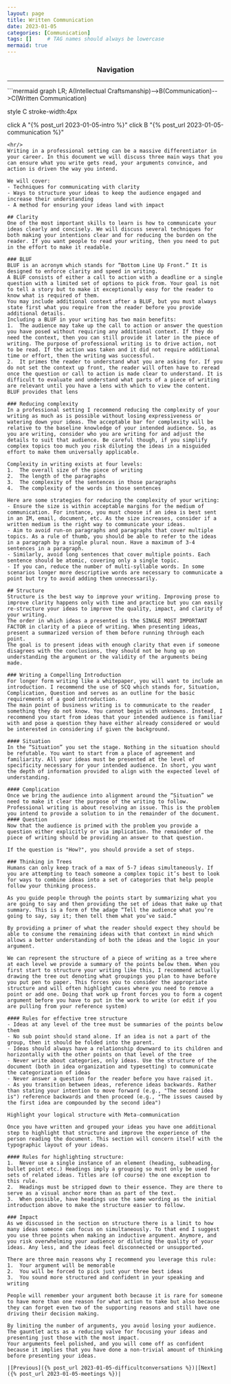 ```yaml
---
layout: page
title: Written Communication
date: 2023-01-05
categories: [Communication]
tags: []     # TAG names should always be lowercase
mermaid: true
---
```

<center><h3>Navigation</h3></center>
<hr/>
```mermaid
graph LR;
  A(Intellectual Craftsmanship)-->B(Communication)-->C(Written Communication)

  style C stroke-width:4px

  click A "{% post_url 2023-01-05-intro %}"
  click B "{% post_url 2023-01-05-communication %}"
```
<hr/>
Writing in a professional setting can be a massive differentiator in your career. In this document we will discuss three main ways that you can ensure what you write gets read, your arguments convince, and action is driven the way you intend.

We will cover:
- Techniques for communicating with clarity
- Ways to structure your ideas to keep the audience engaged and increase their understanding
- A method for ensuring your ideas land with impact

## Clarity
One of the most important skills to learn is how to communicate your ideas clearly and concisely. We will discuss several techniques for both making your intentions clear and for reducing the burden on the reader. If you want people to read your writing, then you need to put in the effort to make it readable.

### BLUF
BLUF is an acronym which stands for “Bottom Line Up Front.” It is designed to enforce clarity and speed in writing.
A BLUF consists of either a call to action with a deadline or a single question with a limited set of options to pick from. Your goal is not to tell a story but to make it exceptionally easy for the reader to know what is required of them.
You may include additional context after a BLUF, but you must always state first what you require from the reader before you provide additional details.
Including a BLUF in your writing has two main benefits:
1.	The audience may take up the call to action or answer the question you have posed without requiring any additional context. If they do need the context, then you can still provide it later in the piece of writing. The purpose of professional writing is to drive action, not to be read. If the action was taken and it did not require additional time or effort, then the writing was successful.
2.	It primes the reader to understand what you are asking for. If you do not set the context up front, the reader will often have to reread once the question or call to action is made clear to understand. It is difficult to evaluate and understand what parts of a piece of writing are relevant until you have a lens with which to view the content. BLUF provides that lens

### Reducing complexity
In a professional setting I recommend reducing the complexity of your writing as much as is possible without losing expressiveness or watering down your ideas. The acceptable bar for complexity will be relative to the baseline knowledge of your intended audience. So, as you are writing, consider who you are writing for and adjust the details to suit that audience. Be careful though, if you simplify complex topics too much you risk diluting the ideas in a misguided effort to make them universally applicable.

Complexity in writing exists at four levels:
1.	The overall size of the piece of writing
2.	The length of the paragraphs
3.	The complexity of the sentences in those paragraphs
4.	The complexity of the words in those sentences

Here are some strategies for reducing the complexity of your writing:
- Ensure the size is within acceptable margins for the medium of communication. For instance, you must choose if an idea is best sent in an IM, email, document, etc. As the size increases, consider if a written medium is the right way to communicate your ideas.
- Aim to avoid run-on paragraphs and paragraphs that cover multiple topics. As a rule of thumb, you should be able to refer to the ideas in a paragraph by a single plural noun. Have a maximum of 3-4 sentences in a paragraph.
- Similarly, avoid long sentences that cover multiple points. Each sentence should be atomic, covering only a single topic.
- If you can, reduce the number of multi-syllable words. In some scenarios longer more descriptive words are necessary to communicate a point but try to avoid adding them unnecessarily.

## Structure
Structure is the best way to improve your writing. Improving prose to improve clarity happens only with time and practice but you can easily re-structure your ideas to improve the quality, impact, and clarity of your writing.
The order in which ideas a presented is the SINGLE MOST IMPORTANT FACTOR in clarity of a piece of writing. When presenting ideas, present a summarized version of them before running through each point.
The goal is to present ideas with enough clarity that even if someone disagrees with the conclusions, they should not be hung up on understanding the argument or the validity of the arguments being made.

### Writing a Compelling Introduction
For longer form writing like a whitepaper, you will want to include an introduction. I recommend the use of SCQ which stands for, Situation, Complication, Question and serves as an outline for the basic requirements of a good introduction.
The main point of business writing is to communicate to the reader something they do not know. You cannot begin with unknowns. Instead, I recommend you start from ideas that your intended audience is familiar with and pose a question they have either already considered or would be interested in considering if given the background.

#### Situation
In the “Situation” you set the stage. Nothing in the situation should be refutable. You want to start from a place of agreement and familiarity. All your ideas must be presented at the level of specificity necessary for your intended audience. In short, you want the depth of information provided to align with the expected level of understanding.

#### Complication
Once we bring the audience into alignment around the “Situation” we need to make it clear the purpose of the writing to follow. Professional writing is about resolving an issue. This is the problem you intend to provide a solution to in the remainder of the document.
#### Question
Now that the audience is primed with the problem you provide a question either explicitly or via implication. The remainder of the piece of writing should be providing an answer to that question.

If the question is "How?", you should provide a set of steps.

### Thinking in Trees
Humans can only keep track of a max of 5-7 ideas simultaneously. If you are attempting to teach someone a complex topic it’s best to look for ways to combine ideas into a set of categories that help people follow your thinking process.

As you guide people through the points start by summarizing what you are going to say and then providing the set of ideas that make up that summary. This is a form of the adage “Tell the audience what you’re going to say, say it; then tell them what you’ve said.”

By providing a primer of what the reader should expect they should be able to consume the remaining ideas with that context in mind which allows a better understanding of both the ideas and the logic in your argument.

We can represent the structure of a piece of writing as a tree where at each level we provide a summary of the points below them. When you first start to structure your writing like this, I recommend actually drawing the tree out denoting what groupings you plan to have before you put pen to paper. This forces you to consider the appropriate structure and will often highlight cases where you need to remove a point or add one. Doing that work up front forces you to form a cogent argument before you have to put in the work to write (or edit if you are pulling from your reference system)

#### Rules for effective tree structure
- Ideas at any level of the tree must be summaries of the points below them
- No sub point should stand alone. If an idea is not a part of the group, then it should be folded into the parent.
- Ideas should always have a relationship downward to its children and horizontally with the other points on that level of the tree
- Never write about categories, only ideas. Use the structure of the document (both in idea organization and typesetting) to communicate the categorization of ideas
- Never answer a question for the reader before you have raised it.
- As you transition between ideas, reference ideas backwards. Rather than stating your intention to move forward (e.g., "The second idea is") reference backwards and then proceed (e.g., "The issues caused by the first idea are compounded by the second idea")

Highlight your logical structure with Meta-communication

Once you have written and grouped your ideas you have one additional step to highlight that structure and improve the experience of the person reading the document. This section will concern itself with the typographic layout of your ideas.

#### Rules for highlighting structure:
1.	Never use a single instance of an element (heading, subheading, bullet point etc.) Headings imply a grouping so must only be used for sets of related ideas. Titles are (of course) the one exception to this rule.
2.	Headings must be stripped down to their essence. They are there to serve as a visual anchor more than as part of the text.
3.	When possible, have headings use the same wording as the initial introduction above to make the structure easier to follow.

### Impact
As we discussed in the section on structure there is a limit to how many ideas someone can focus on simultaneously. To that end I suggest you use three points when making an inductive argument. Anymore, and you risk overwhelming your audience or diluting the quality of your ideas. Any less, and the ideas feel disconnected or unsupported.

There are three main reasons why I recommend you leverage this rule:
1.	Your argument will be memorable
2.	You will be forced to pick just your three best ideas
3.	You sound more structured and confident in your speaking and writing

People will remember your argument both because it is rare for someone to have more than one reason for what action to take but also because they can forget even two of the supporting reasons and still have one driving their decision making.

By limiting the number of arguments, you avoid losing your audience. The gauntlet acts as a reducing valve for focusing your ideas and presenting just those with the most impact.
Your arguments feel polished, and you will come off as confident because it implies that you have done a non-trivial amount of thinking before presenting your ideas.

|[Previous]({% post_url 2023-01-05-difficultconversations %})|[Next]({% post_url 2023-01-05-meetings %})|